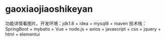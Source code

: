 # gaoxiaojiaoshikeyan
功能详情看图片。开发环境：jdk1.8 + idea + mysql8 + maven 技术栈：SpringBoot + mybatis + Vue + node.js + axios + javascript + css + jquery + html + elementui

